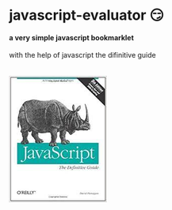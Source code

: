# javascript-evaluator 😏                                                                                                              
#### a very simple javascript bookmarklet 
 
with the help of javascript the difinitive guide<br/><br/><br/>
![difinitive guide](download.jpg)
